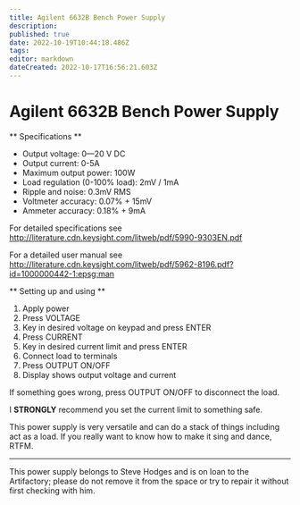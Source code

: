 ```yaml
---
title: Agilent 6632B Bench Power Supply
description: 
published: true
date: 2022-10-19T10:44:18.486Z
tags: 
editor: markdown
dateCreated: 2022-10-17T16:56:21.603Z
---
```


# Agilent 6632B Bench Power Supply

\*\* Specifications \*\*

-   Output voltage: 0—20 V DC
-   Output current: 0-5A
-   Maximum output power: 100W
-   Load regulation (0-100% load): 2mV / 1mA
-   Ripple and noise: 0.3mV RMS
-   Voltmeter accuracy: 0.07% + 15mV
-   Ammeter accuracy: 0.18% + 9mA

For detailed specifications see <http://literature.cdn.keysight.com/litweb/pdf/5990-9303EN.pdf>

For a detailed user manual see <http://literature.cdn.keysight.com/litweb/pdf/5962-8196.pdf?id=1000000442-1:epsg:man>

\*\* Setting up and using \*\*

1.  Apply power
2.  Press VOLTAGE
3.  Key in desired voltage on keypad and press ENTER
4.  Press CURRENT
5.  Key in desired current limit and press ENTER
6.  Connect load to terminals
7.  Press OUTPUT ON/OFF
8.  Display shows output voltage and current

If something goes wrong, press OUTPUT ON/OFF to disconnect the load.

I **STRONGLY** recommend you set the current limit to something safe.

This power supply is very versatile and can do a stack of things including act as a load. If you really want to know how to make it sing and dance, RTFM.

------------------------------------------------------------------------

This power supply belongs to Steve Hodges and is on loan to the Artifactory; please do not remove it from the space or try to repair it without first checking with him.
